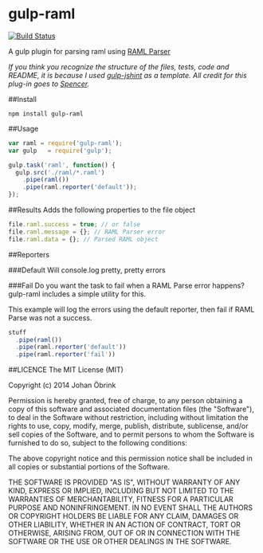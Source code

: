 gulp-raml
=========
[![Build Status](https://travis-ci.org/JohanObrink/gulp-raml.svg?branch=master)](https://travis-ci.org/JohanObrink/gulp-raml)

A gulp plugin for parsing raml using [RAML Parser](https://github.com/raml-org/raml-js-parser)

*If you think you recognize the structure of the files, tests, code and README, it is because I used [gulp-jshint](https://github.com/spenceralger/gulp-jshint) as a template. All credit for this plug-in goes to [Spencer](https://github.com/spenceralger).*

##Install

    npm install gulp-raml

##Usage

```javascript
var raml = require('gulp-raml');
var gulp   = require('gulp');

gulp.task('raml', function() {
  gulp.src('./raml/*.raml')
    .pipe(raml())
    .pipe(raml.reporter('default'));
});
```

##Results
Adds the following properties to the file object

```javascript
file.raml.success = true; // or false
file.raml.message = {}; // RAML Parser error
file.raml.data = {}; // Parsed RAML object
```

##Reporters

###Default
Will console.log pretty, pretty errors

###Fail
Do you want the task to fail when a RAML Parse error happens? gulp-raml includes a simple utility for this.

This example will log the errors using the default reporter, then fail if RAML Parse was not a success.

```javascript
stuff
  .pipe(raml())
  .pipe(raml.reporter('default'))
  .pipe(raml.reporter('fail'))
```

##LICENCE
The MIT License (MIT)

Copyright (c) 2014 Johan Öbrink

Permission is hereby granted, free of charge, to any person obtaining a copy
of this software and associated documentation files (the "Software"), to deal
in the Software without restriction, including without limitation the rights
to use, copy, modify, merge, publish, distribute, sublicense, and/or sell
copies of the Software, and to permit persons to whom the Software is
furnished to do so, subject to the following conditions:

The above copyright notice and this permission notice shall be included in all
copies or substantial portions of the Software.

THE SOFTWARE IS PROVIDED "AS IS", WITHOUT WARRANTY OF ANY KIND, EXPRESS OR
IMPLIED, INCLUDING BUT NOT LIMITED TO THE WARRANTIES OF MERCHANTABILITY,
FITNESS FOR A PARTICULAR PURPOSE AND NONINFRINGEMENT. IN NO EVENT SHALL THE
AUTHORS OR COPYRIGHT HOLDERS BE LIABLE FOR ANY CLAIM, DAMAGES OR OTHER
LIABILITY, WHETHER IN AN ACTION OF CONTRACT, TORT OR OTHERWISE, ARISING FROM,
OUT OF OR IN CONNECTION WITH THE SOFTWARE OR THE USE OR OTHER DEALINGS IN THE
SOFTWARE.
